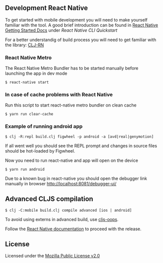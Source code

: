 ## Development React Native
To get started with mobile development you will need to make yourself familiar with the tool. A good brief introduction can be found in [React Native Getting Started Docs](https://facebook.github.io/react-native/docs/getting-started) under *React Native CLI Quickstart*

For a better understandig of build process you will need to get familiar with the library:
[CLJ-RN](https://github.com/status-im/clj-rn)


### React Native Metro
The React Native Metro Bundler has to be started manually before launching the app in dev mode
```
$ react-native start
```

### In case of cache problems with React Native
Run this script to start react-native metro bundler on clean cache
```
$ yarn run clear-cache
```

### Example of running android app
```
$ clj -R:repl build.clj figwheel -p android -a [avd|real|genymotion]
```

If all went well you should see the REPL prompt and changes in source files should be hot-loaded by Figwheel.

Now you need to run react-native and app will open on the device

```
$ yarn run android
```

Due to a known bug in react-native you should open the debugger link manually in browser
[http://localhost:8081/debugger-ui/](http://localhost:8081/debugger-ui/)

## Advanced CLJS compilation
```
$ clj -C:mobile build.clj compile advanced [ios | android]
```
To avoid using externs in advanced build, use [cljs-oops](https://github.com/binaryage/cljs-oops).

Follow the [React Native documentation](https://facebook.github.io/react-native/docs/signed-apk-android.html) to proceed with the release.


## License

Licensed under the [Mozilla Public License v2.0](LICENSE.md)
